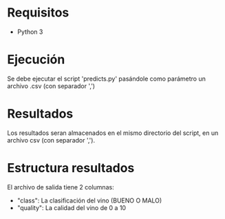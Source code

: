# Requisitos

* Python 3

# Ejecución

Se debe ejecutar el script 'predicts.py' pasándole como parámetro 
un archivo .csv (con separador ',') 

# Resultados

Los resultados seran almacenados en el mismo directorio del script, en un archivo csv (con separador ',').

# Estructura resultados

El archivo de salida tiene 2 columnas:
* "class": La clasificación del vino (BUENO O MALO)
* "quality": La calidad del vino de 0 a 10
